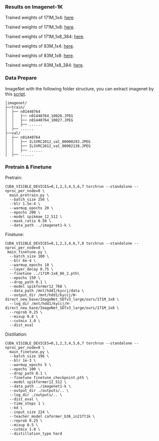 ### Results on Imagenet-1K

Trained weights of 171M_1x4: [here](https://drive.google.com/file/d/1sJAjirbjVaB7gLSybvy2Xz2wwQl6gZk7/view?usp=sharing).

Trained weights of 171M_1x8: [here](https://drive.google.com/file/d/18bcS2jQD41JyoJAW9lhZOkTgUb79uShf/view?usp=sharing).

Trained weights of  171M_1x8_384: [here](https://drive.google.com/file/d/1ooNGJRTi869e0ApZm8Oc84Mq02uXXyA8/view?usp=sharing).


Trained weights of 83M_1x4: [here](https://drive.google.com/file/d/1f9pFflYcMacnYJc2u8cHcgMqdibv8wAO/view?usp=sharing).

Trained weights of 83M_1x8: [here](https://drive.google.com/file/d/1sh4F9LWFbKIgIVa2u0QaixBWIcbDZ7h_/view?usp=sharing).

Trained weights of  83M_1x8_384: [here]().

### Data Prepare

ImageNet with the following folder structure, you can extract imagenet by this [script](https://gist.github.com/BIGBALLON/8a71d225eff18d88e469e6ea9b39cef4).

```shell
│imagenet/
├──train/
│  ├── n01440764
│  │   ├── n01440764_10026.JPEG
│  │   ├── n01440764_10027.JPEG
│  │   ├── ......
│  ├── ......
├──val/
│  ├── n01440764
│  │   ├── ILSVRC2012_val_00000293.JPEG
│  │   ├── ILSVRC2012_val_00002138.JPEG
│  │   ├── ......
│  ├── ......
```

### Pretrain & Finetune

Pretrain:

```shell
CUDA_VISIBLE_DEVICES=0,1,2,3,4,5,6,7 torchrun --standalone --nproc_per_node=8 \
  main_pretrain.py \
  --batch_size 256 \
  --blr 1.5e-4 \
  --warmup_epochs 20 \
  --epochs 200 \
  --model spikmae_12_512 \
  --mask_ratio 0.50 \
  --data_path ../imagenet1-k \
```

Finetune:

```shell
CUDA_VISIBLE_DEVICES=0,1,2,3,4,6,7,8 torchrun --standalone --nproc_per_node=8 \
 main_finetune.py \
  --batch_size 100 \
  --blr 6e-4 \
  --warmup_epochs 10 \
  --layer_decay 0.75 \
  --finetune ../171M-1x8_86_2.pth\
  --epochs 150 \
  --drop_path 0.1 \
  --model spikformer12_768 \
  --data_path /mnt/hdd1/kyccj/data \
  --output_dir /mnt/hdd1/kyccj/H-direct_new_base/ImageNet_SDTv3_large/ours/171M_1x8 \
  --log_dir /mnt/hdd1/kyccj/H-direct_new_base/ImageNet_SDTv3_large/ours/171M_1x8 \
  --reprob 0.25 \
  --mixup 0.8 \
  --cutmix 1.0 \
  --dist_eval
```

Distillation:
```shell
CUDA_VISIBLE_DEVICES=0,1,2,3,4,5,6,7 torchrun --standalone --nproc_per_node=8 \
  main_finetune.py \
  --batch_size 196 \
  --blr 1e-3 \
  --warmup_epochs 5 \
  --epochs 100 \
  --drop_path 0.1 \
  --finetune finetune_checkpoint.pth \
  --model spikformer12_512 \
  --data_path ../imagenet1-k \
  --output_dir ./outputs/.. \
  --log_dir ./outputs/.. \
  --dist_eval \
  --time_steps 1 \
  --kd \
  --input_size 224 \
  --teacher_model caformer_b36_in21ft1k \
  --reprob 0.25 \
  --mixup 0.5 \
  --cutmix 1.0 \
  --distillation_type hard 
```



